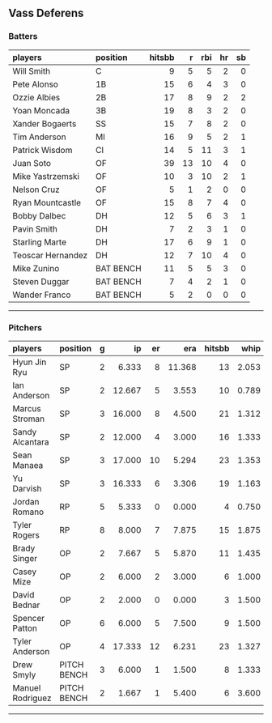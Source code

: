 ## Vass Deferens

### Batters

 
|players           |position  | hitsbb|  r| rbi| hr| sb| 
|:-----------------|:---------|------:|--:|---:|--:|--:| 
|Will Smith        |C         |      9|  5|   5|  2|  0| 
|Pete Alonso       |1B        |     15|  6|   4|  3|  0| 
|Ozzie Albies      |2B        |     17|  8|   9|  2|  2| 
|Yoan Moncada      |3B        |     19|  8|   3|  2|  0| 
|Xander Bogaerts   |SS        |     15|  7|   8|  2|  0| 
|Tim Anderson      |MI        |     16|  9|   5|  2|  1| 
|Patrick Wisdom    |CI        |     14|  5|  11|  3|  1| 
|Juan Soto         |OF        |     39| 13|  10|  4|  0| 
|Mike Yastrzemski  |OF        |     10|  3|  10|  2|  1| 
|Nelson Cruz       |OF        |      5|  1|   2|  0|  0| 
|Ryan Mountcastle  |OF        |     15|  8|   7|  4|  0| 
|Bobby Dalbec      |DH        |     12|  5|   6|  3|  1| 
|Pavin Smith       |DH        |      7|  2|   3|  1|  0| 
|Starling Marte    |DH        |     17|  6|   9|  1|  0| 
|Teoscar Hernandez |DH        |     12|  7|  10|  4|  0| 
|Mike Zunino       |BAT BENCH |     11|  5|   5|  3|  0| 
|Steven Duggar     |BAT BENCH |      7|  4|   2|  1|  0| 
|Wander Franco     |BAT BENCH |      5|  2|   0|  0|  0| 


* * *

### Pitchers

 
|players          |position    |  g|     ip| er|    era| hitsbb|  whip| so|  w| sv| 
|:----------------|:-----------|--:|------:|--:|------:|------:|-----:|--:|--:|--:| 
|Hyun Jin Ryu     |SP          |  2|  6.333|  8| 11.368|     13| 2.053|  5|  0|  0| 
|Ian Anderson     |SP          |  2| 12.667|  5|  3.553|     10| 0.789| 15|  1|  0| 
|Marcus Stroman   |SP          |  3| 16.000|  8|  4.500|     21| 1.312| 15|  1|  0| 
|Sandy Alcantara  |SP          |  2| 12.000|  4|  3.000|     16| 1.333| 10|  0|  0| 
|Sean Manaea      |SP          |  3| 17.000| 10|  5.294|     23| 1.353| 14|  1|  0| 
|Yu Darvish       |SP          |  3| 16.333|  6|  3.306|     19| 1.163| 22|  0|  0| 
|Jordan Romano    |RP          |  5|  5.333|  0|  0.000|      4| 0.750|  9|  0|  4| 
|Tyler Rogers     |RP          |  8|  8.000|  7|  7.875|     15| 1.875|  5|  0|  1| 
|Brady Singer     |OP          |  2|  7.667|  5|  5.870|     11| 1.435|  7|  1|  0| 
|Casey Mize       |OP          |  2|  6.000|  2|  3.000|      6| 1.000|  6|  0|  0| 
|David Bednar     |OP          |  2|  2.000|  0|  0.000|      3| 1.500|  3|  0|  0| 
|Spencer Patton   |OP          |  6|  6.000|  5|  7.500|      9| 1.500|  7|  0|  0| 
|Tyler Anderson   |OP          |  4| 17.333| 12|  6.231|     23| 1.327| 14|  1|  0| 
|Drew Smyly       |PITCH BENCH |  3|  6.000|  1|  1.500|      8| 1.333|  4|  1|  0| 
|Manuel Rodriguez |PITCH BENCH |  2|  1.667|  1|  5.400|      6| 3.600|  1|  0|  0| 


* * *


